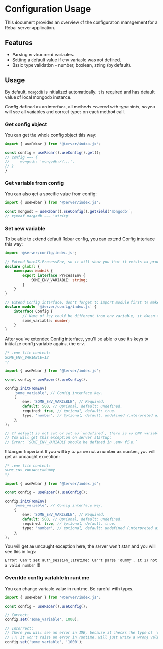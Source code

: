 # Configuration Usage

This document provides an overview of the configuration management for a Rebar server application.

## Features

-   Parsing environment variables.
-   Setting a default value if env variable was not defined.
-   Basic type validation - number, boolean, string (by default).

## Usage

By default, `mongodb` is initialized automatically. It is required and has default value of local mongodb instance.

Config defined as an interface, all methods covered with type hints, so you will see all variables and correct types on each method call.

### Get config object

You can get the whole config object this way:

```ts
import { useRebar } from '@Server/index.js';

const config = useRebar().useConfig().get();
// config === {
//     mongodb: 'mongodb://...',
// }
}
```

### Get variable from config

You can also get a specific value from config:

```ts
import { useRebar } from '@Server/index.js';

const mongodb = useRebar().useConfig().getField('mongodb');
// typeof mongodb === 'string'
```

### Set new variable

To be able to extend default Rebar config, you can extend Config interface this way:

```ts /plugins/shared/interfaces.ts
import '@Server/config/index.js';

// Extend NodeJS.ProcessEnv, so it will show you that it exists on process.env.SOME_ENV_VARIABLE.
declare global {
    namespace NodeJS {
        export interface ProcessEnv {
            SOME_ENV_VARIABLE: string;
        }
    }
}

// Extend Config interface, don't forget to import module first to make TypeScript magic work.
declare module '@Server/config/index.js' {
    interface Config {
        // Name of key could be different from env variable, it doesn't matter.
        some_variable: number;
    }
}
```

After you've extended Config interface, you'll be able to use it's keys to initialize config variable against the env.

```ts /plugins/server/index.ts
/* .env file content:
SOME_ENV_VARIABLE=12
*/

import { useRebar } from '@Server/index.js';

const config = useRebar().useConfig();

config.initFromEnv(
    'some_variable', // Config interface key.
    {
        env: 'SOME_ENV_VARIABLE', // Required.
        default: 500, // Optional, default: undefined.
        required: true, // Optional, default: true.
        type: 'number', // Optional, default: undefined (interpreted as string on parse, no type cast).
    },
);

// If default is not set or set as `undefined`, there is no ENV variable declared and required=true
// You will get this exception on server startup:
// Error: `SOME_ENV_VARIABLE should be defined in .env file.`
```

!!!danger Important
If you will try to parse not a number as number, you will get an uncaught exception:

```ts /plugins/server/index.ts
/* .env file content:
SOME_ENV_VARIABLE=dummy
*/

import { useRebar } from '@Server/index.js';

const config = useRebar().useConfig();

config.initFromEnv(
    'some_variable', // Config interface key.
    {
        env: 'SOME_ENV_VARIABLE', // Required.
        default: 500, // Optional, default: undefined.
        required: true, // Optional, default: true.
        type: 'number', // Optional, default: undefined (interpreted as string on parse, no type cast).
    },
);
```

You will get an uncaught exception here, the server won't start and you will see this in logs:

`Error: Can't set auth_session_lifetime: Can't parse 'dummy', it is not a valid number`
!!!

### Override config variable in runtime

You can change variable value in runtime. Be careful with types.

```ts /plugins/server/index.ts
import { useRebar } from '@Server/index.js';

const config = useRebar().useConfig();

// Correct:
config.set('some_variable', 1000);

// Incorrect:
// There you will see an error in IDE, because it checks the type of `some_variable` in Config interface.
// !!! It won't raise an error in runtime, will just write a wrong value to the config.
config.set('some_variable', '1000');
```
